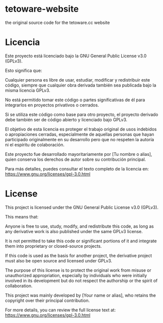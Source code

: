 # tetoware-website
the original source code for the tetoware.cc website


# Licencia
Este proyecto está licenciado bajo la GNU General Public License v3.0 (GPLv3).

Esto significa que:

Cualquier persona es libre de usar, estudiar, modificar y redistribuir este código, siempre que cualquier obra derivada también sea publicada bajo la misma licencia GPLv3.

No está permitido tomar este código o partes significativas de él para integrarlos en proyectos privativos o cerrados.

Si se utiliza este código como base para otro proyecto, el proyecto derivado debe también ser de código abierto y licenciado bajo GPLv3.

El objetivo de esta licencia es proteger el trabajo original de usos indebidos o apropiaciones cerradas, especialmente de aquellas personas que hayan participado originalmente en su desarrollo pero que no respeten la autoría ni el espíritu de colaboración.

Este proyecto fue desarrollado mayoritariamente por [Tu nombre o alias], quien conserva los derechos de autor sobre su contribución principal.

Para más detalles, puedes consultar el texto completo de la licencia en: https://www.gnu.org/licenses/gpl-3.0.html

# License
This project is licensed under the GNU General Public License v3.0 (GPLv3).

This means that:

Anyone is free to use, study, modify, and redistribute this code, as long as any derivative work is also published under the same GPLv3 license.

It is not permitted to take this code or significant portions of it and integrate them into proprietary or closed-source projects.

If this code is used as the basis for another project, the derivative project must also be open source and licensed under GPLv3.

The purpose of this license is to protect the original work from misuse or unauthorized appropriation, especially by individuals who were initially involved in its development but do not respect the authorship or the spirit of collaboration.

This project was mainly developed by [Your name or alias], who retains the copyright over their principal contribution.

For more details, you can review the full license text at: https://www.gnu.org/licenses/gpl-3.0.html
